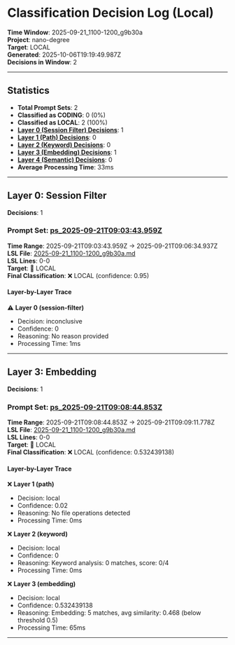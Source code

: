 # Classification Decision Log (Local)

**Time Window**: 2025-09-21_1100-1200_g9b30a<br>
**Project**: nano-degree<br>
**Target**: LOCAL<br>
**Generated**: 2025-10-06T19:19:49.987Z<br>
**Decisions in Window**: 2

---

## Statistics

- **Total Prompt Sets**: 2
- **Classified as CODING**: 0 (0%)
- **Classified as LOCAL**: 2 (100%)
- **[Layer 0 (Session Filter) Decisions](#layer-0-session-filter)**: 1
- **[Layer 1 (Path) Decisions](#layer-1-path)**: 0
- **[Layer 2 (Keyword) Decisions](#layer-2-keyword)**: 0
- **[Layer 3 (Embedding) Decisions](#layer-3-embedding)**: 1
- **[Layer 4 (Semantic) Decisions](#layer-4-semantic)**: 0
- **Average Processing Time**: 33ms

---

## Layer 0: Session Filter

**Decisions**: 1

### Prompt Set: [ps_2025-09-21T09:03:43.959Z](../../history/2025-09-21_1100-1200_g9b30a.md#ps_2025-09-21T09:03:43.959Z)

**Time Range**: 2025-09-21T09:03:43.959Z → 2025-09-21T09:06:34.937Z<br>
**LSL File**: [2025-09-21_1100-1200_g9b30a.md](../../history/2025-09-21_1100-1200_g9b30a.md#ps_2025-09-21T09:03:43.959Z)<br>
**LSL Lines**: 0-0<br>
**Target**: 📍 LOCAL<br>
**Final Classification**: ❌ LOCAL (confidence: 0.95)

#### Layer-by-Layer Trace

⚠️ **Layer 0 (session-filter)**
- Decision: inconclusive
- Confidence: 0
- Reasoning: No reason provided
- Processing Time: 1ms

---

## Layer 3: Embedding

**Decisions**: 1

### Prompt Set: [ps_2025-09-21T09:08:44.853Z](../../history/2025-09-21_1100-1200_g9b30a.md#ps_2025-09-21T09:08:44.853Z)

**Time Range**: 2025-09-21T09:08:44.853Z → 2025-09-21T09:09:11.778Z<br>
**LSL File**: [2025-09-21_1100-1200_g9b30a.md](../../history/2025-09-21_1100-1200_g9b30a.md#ps_2025-09-21T09:08:44.853Z)<br>
**LSL Lines**: 0-0<br>
**Target**: 📍 LOCAL<br>
**Final Classification**: ❌ LOCAL (confidence: 0.532439138)

#### Layer-by-Layer Trace

❌ **Layer 1 (path)**
- Decision: local
- Confidence: 0.02
- Reasoning: No file operations detected
- Processing Time: 0ms

❌ **Layer 2 (keyword)**
- Decision: local
- Confidence: 0
- Reasoning: Keyword analysis: 0 matches, score: 0/4
- Processing Time: 0ms

❌ **Layer 3 (embedding)**
- Decision: local
- Confidence: 0.532439138
- Reasoning: Embedding: 5 matches, avg similarity: 0.468 (below threshold 0.5)
- Processing Time: 65ms

---

